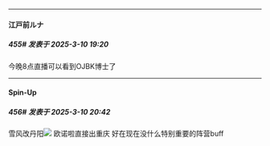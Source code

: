 ﻿
*****

####  江戸前ルナ  
##### 455#       发表于 2025-3-10 19:20

今晚8点直播可以看到OJBK博士了


*****

####  Spin-Up  
##### 456#       发表于 2025-3-10 20:42

雪风改丹阳<img src="https://static.saraba1st.com/image/smiley/face2017/037.png" referrerpolicy="no-referrer">
欧诺啦直接出重庆
好在现在没什么特别重要的阵营buff


